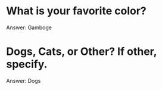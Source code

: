 # What is your favorite color?
Answer: Gamboge

# Dogs, Cats, or Other? If other, specify.
Answer: Dogs
